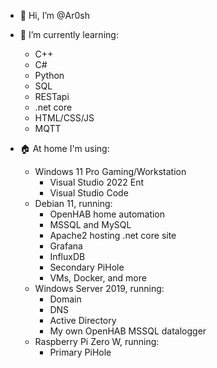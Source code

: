 - 👋 Hi, I’m @Ar0sh
- 🌱 I’m currently learning:
   - C++
   - C#
   - Python
   - SQL
   - RESTapi
   - .net core
   - HTML/CSS/JS
   - MQTT

- 🏠 At home I'm using:
   - Windows 11 Pro Gaming/Workstation
      - Visual Studio 2022 Ent
      - Visual Studio Code 
   - Debian 11, running:
      - OpenHAB home automation
      - MSSQL and MySQL
      - Apache2 hosting .net core site
      - Grafana
      - InfluxDB
      - Secondary PiHole
      - VMs, Docker, and more
   - Windows Server 2019, running:
      - Domain
      - DNS
      - Active Directory
      - My own OpenHAB MSSQL datalogger
   - Raspberry Pi Zero W, running:
      - Primary PiHole

   

<!---
Ar0sh/Ar0sh is a ✨ special ✨ repository because its `README.md` (this file) appears on your GitHub profile.
You can click the Preview link to take a look at your changes.
--->
